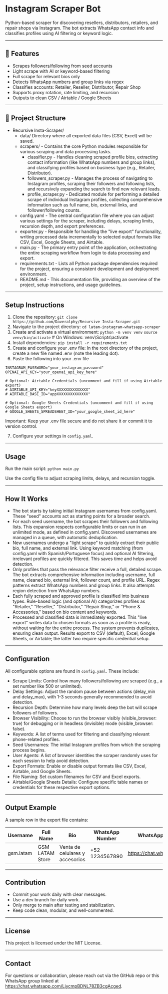 # Instagram Scraper Bot

Python-based scraper for discovering resellers, distributors, retailers, and repair shops via Instagram. The bot extracts WhatsApp contact info and classifies profiles using AI filtering or keyword logic.

---

## 🚀 Features

- Scrapes followers/following from seed accounts
- Light scrape with AI or keyword-based filtering 
- Full scrape for relevant bios only
- Detects WhatsApp numbers and group links via regex
- Classifies accounts: Retailer, Reseller, Distributor, Repair Shop
- Supports proxy rotation, rate limiting, and recursion
- Outputs to clean CSV / Airtable / Google Sheets

---

## 📁 Project Structure

- Recursive Insta-Scraper/
  - data/ Directory where all exported data files (CSV, Excel) will be saved.
  - scrapers/ - Contains the core Python modules responsible for various scraping and data processing tasks.
    - classifier.py - Handles cleaning scraped profile bios, extracting contact information (like WhatsApp numbers and group links), and classifying profiles based on business type (e.g., Retailer, Distributor).
    - followers_scraper.py - Manages the process of navigating to Instagram profiles, scraping their followers and following lists, and recursively expanding the search to find new relevant leads.
    - profile_scraper.py - Dedicated module for performing a detailed scrape of individual Instagram profiles, collecting comprehensive information such as full name, bio, external links, and follower/following counts.
  - config.yaml - The central configuration file where you can adjust various settings for the scraper, including delays, scraping limits, recursion depth, and export preferences.
  - exporter.py - Responsible for handling the "live export" functionality, writing processed data incrementally to selected output formats like CSV, Excel, Google Sheets, and Airtable.
  - main.py - The primary entry point of the application, orchestrating the entire scraping workflow from login to data processing and export.
  - requirements.txt - Lists all Python package dependencies required for the project, ensuring a consistent development and deployment environment.
  - README.md - This documentation file, providing an overview of the project, setup instructions, and usage guidelines.

---

## Setup Instructions

1. Clone the repository:
`git clone https://github.com/Daveralphy/Recursive Insta-Scraper.git`
2. Navigate to the project directory:
`cd latam-instagram-whatsapp-scraper`
3. Create and activate a virtual environment:
`python -m venv venv`
`source venv/bin/activate` # On Windows: venv\Scripts\activate
4. Install dependencies:
`pip install -r requirements.txt`
5. Create and configure your .env file:
In the root directory of the project, create a new file named .env (note the leading dot).
6. Paste the following into your .env file

```INSTAGRAM_USERNAME="your_instagram_username"
INSTAGRAM_PASSWORD="your_instagram_password"
OPENAI_API_KEY="your_openai_api_key_here"

# Optional: Airtable Credentials (uncomment and fill if using Airtable export)
# AIRTABLE_API_KEY="keyXXXXXXXXXXXXXX"
# AIRTABLE_BASE_ID="appXXXXXXXXXXXXXX"

# Optional: Google Sheets Credentials (uncomment and fill if using Google Sheets export)
# GOOGLE_SHEETS_SPREADSHEET_ID="your_google_sheet_id_here"
```
Important: Keep your .env file secure and do not share it or commit it to version control.

7. Configure your settings in `config.yaml`.
---

## Usage

Run the main script:
`python main.py`

Use the config file to adjust scraping limits, delays, and recursion toggle.

---

## How It Works

- The bot starts by taking initial Instagram usernames from config.yaml. These "seed" accounts act as starting points for a broader search.
- For each seed username, the bot scrapes their followers and following lists. This expansion respects configurable limits or can run in an unlimited mode, as defined in config.yaml. Discovered usernames are managed in a queue, with automatic deduplication.
- New usernames undergo a "light scrape" to quickly extract their public bio, full name, and external link. Using keyword matching (from config.yaml with Spanish/Portuguese focus) and optional AI filtering, irrelevant profiles are quickly filtered. This saves time and helps avoid detection.
- Only profiles that pass the relevance filter receive a full, detailed scrape. The bot extracts comprehensive information including username, full name, cleaned bio, external link, follower count, and profile URL. Regex patterns extract WhatsApp numbers and group links. It also attempts region detection from WhatsApp numbers.
- Each fully scraped and approved profile is classified into business types. Rule-based logic (and optional AI) categorizes profiles as "Retailer," "Reseller," "Distributor," "Repair Shop," or "Phone & Accessories," based on bio content and keywords.
- Processed and classified data is immediately exported. This "live export" writes data to chosen formats as soon as a profile is ready, without waiting for the entire process. The system prevents duplicates, ensuring clean output. Results export to CSV (default), Excel, Google Sheets, or Airtable; the latter two require specific credential setup.

---

## Configuration

All configurable options are found in `config.yaml`. These include:

- Scrape Limits: Control how many followers/following are scraped (e.g., a set number like 500 or unlimited).
- Delay Settings: Adjust the random pause between actions (delay_min and delay_max), with 1-3 seconds generally recommended to avoid detection.
- Recursion Depth: Determine how many levels deep the bot will scrape followers of followers.
- Browser Visibility: Choose to run the browser visibly (visible_browser: true) for debugging or in headless (invisible) mode (visible_browser: false).
- Keywords: A list of terms used for filtering and classifying relevant phone-related profiles.
- Seed Usernames: The initial Instagram profiles from which the scraping process begins.
- User Agents: A list of browser identities the scraper randomly uses for each session to help avoid detection.
- Export Formats: Enable or disable output formats like CSV, Excel, Airtable, and Google Sheets.
- File Naming: Set custom filenames for CSV and Excel exports.
- Airtable/Google Sheets Details: Configure specific table names or credentials for these respective export options.

---

## Output Example

A sample row in the export file contains:

| Username       | Full Name       | Bio                         | WhatsApp Number | WhatsApp Group Link          | Type        | Region    | Follower Count | Profile URL                         | External Link          |
|----------------|-----------------|-----------------------------|-----------------|-----------------------------|-------------|-----------|----------------|------------------------------------|------------------------|
| gsm.latam      | GSM LATAM Store | Venta de celulares y accesorios | +52 1234567890  | https://chat.whatsapp.com/abc | Retailer    | Mexico    | 15000          | https://instagram.com/gsm.latam    | https://gsmstore.com   |

---

## Contribution

- Commit your work daily with clear messages.
- Use a dev branch for daily work.
- Only merge to main after testing and stabilization.
- Keep code clean, modular, and well-commented.

---

## License

This project is licensed under the MIT License.

---

## Contact

For questions or collaboration, please reach out via the GitHub repo or this WhatsApp group linked at https://chat.whatsapp.com/LjycmpBDNL78ZB3cgAcged.

